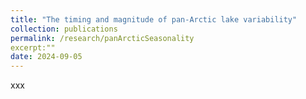 ```yaml
---
title: "The timing and magnitude of pan-Arctic lake variability"
collection: publications
permalink: /research/panArcticSeasonality
excerpt:""
date: 2024-09-05
---
```

xxx
